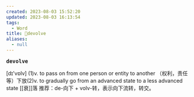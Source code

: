 ```yaml
---
created: 2023-08-03 15:52:20
updated: 2023-08-03 16:13:54
tags:
  - Word
title: 📖devolve
aliases:
  - null
---
```


<pre><strong>devolve</strong></pre>
[dɪ'vɒlv]
(1)v. to pass on from one person or entity to another （权利，责任等）下放(2)v. to gradually go from an advanced state to a less advanced state [[衰]]落
推荐：de-向下 + volv-转，表示向下流转，转交。